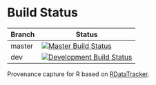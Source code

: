 Build Status
============

 | Branch      |Status                                                                                                                                                                                  |
 |-------------|----------------------------------------------------------------------------------------------------------------------------------------------------------------------------------------|
 | master      | [![Master Build Status](https://api.travis-ci.org/provtools/provr.svg?branch=master)](https://travis-ci.org/provtools/provr/branches)            |
 | dev | [![Development Build Status](https://api.travis-ci.org/provtools/provr.svg?branch=dev)](https://travis-ci.org/provtools/provr/branches)  |

Provenance capture for R based on [RDataTracker](https://github.com/End-to-end-provenance/RDataTracker).
